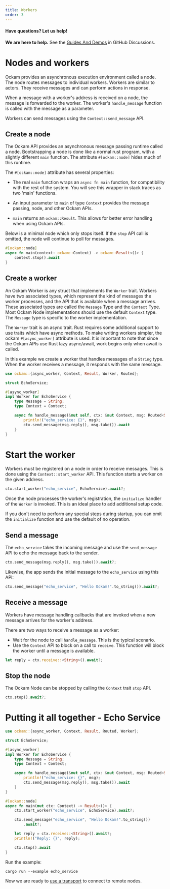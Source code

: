 ```yaml
---
title: Workers
order: 3
---
```


#### Have questions? Let us help!

**We are here to help.** See the [Guides And Demos](https://github.com/ockam-network/ockam/discussions/1134) in
GitHub Discussions.

# Nodes and workers

Ockam provides an asynchronous execution environment called a node. The node routes messages to individual workers. Workers
are similar to actors. They receive messages and can perform actions in response.

When a message with a worker's address is received on a node, the message is forwarded to the worker. The worker's `handle_message`
function is called with the message as a parameter.

Workers can send messages using the `Context::send_message` API.

## Create a node

The Ockam API provides an asynchronous message passing runtime called a node.
Bootstrapping a node is done like a normal rust program, with a slightly different `main` function. The attribute `#[ockam::node]` hides
much of this runtime.

The `#[ockam::node]` attribute has several properties:

- The real `main` function wraps an `async fn main` function, for compatibility with the rest of the system. You will see
  this wrapper in stack traces as two 'main' functions.
- An input parameter to `main` of type `Context` provides the message passing, node, and other Ockam APIs.

- `main` returns an `ockam::Result`. This allows for better error handling when using Ockam APIs.

Below is a minimal node which only stops itself. If the `stop` API call is omitted, the node will continue to poll for messages.

```rust
#[ockam::node]
async fn main(context: ockam::Context) -> ockam::Result<()> {
    context.stop().await
}
```

## Create a worker

An Ockam Worker is any struct that implements the `Worker` trait. Workers have two associated types, which represent the
kind of messages the worker processes, and the API that is available when a message arrives. These associated types are
called the `Message` Type and the `Context` Type. Most Ockam Node implementations should use the default `Context` type.
The `Message` type is specific to the worker implementation.

The `Worker` trait is an async trait. Rust requires some additional support to use traits which have async methods. To
make writing workers simpler, the ockam `#[async_worker]` attribute is used. It is important to note that since the Ockam
APIs use Rust lazy async/await, work begins only when await is called.

In this example we create a worker that handles messages of a `String` type. When the worker receives a message, it responds
with the same message.

```rust
use ockam::{async_worker, Context, Result, Worker, Routed};

struct EchoService;

#[async_worker]
impl Worker for EchoService {
    type Message = String;
    type Context = Context;

    async fn handle_message(&mut self, ctx: &mut Context, msg: Routed<String>) -> Result<()> {
        println!("echo_service: {}", msg);
        ctx.send_message(msg.reply(), msg.take()).await
    }
}
```

# Start the worker

Workers must be registered on a node in order to receive messages. This is done using the `Context::start_worker` API.
This function starts a worker on the given address.

```rust
ctx.start_worker("echo_service", EchoService).await?;
```

Once the node processes the worker's registration, the `initialize` handler of the `Worker` is invoked. This is an ideal
place to add additional setup code.

If you don't need to perform any special steps during startup, you can omit the `initialize` function and use the default of no operation.

## Send a message

The `echo_service` takes the incoming message and use the `send_message` API to echo the message back to
the sender.

```rust
ctx.send_message(msg.reply(), msg.take()).await?;
```

Likewise, the app sends the initial message to the `echo_service` using this API:

```rust
ctx.send_message("echo_service", "Hello Ockam!".to_string()).await?;
```

## Receive a message

Workers have message handling callbacks that are invoked when a new message arrives for the worker's address.

There are two ways to receive a message as a worker:

- Wait for the node to call `handle_message`. This is the typical scenario.
- Use the `Context` API to block on a call to `receive`. This function will block the worker until a message is available.

```rust
let reply = ctx.receive::<String>().await?;
```

## Stop the node

The Ockam Node can be stopped by calling the `Context` trait `stop` API.

```rust
ctx.stop().await?;
```

# Putting it all together - Echo Service

```rust
use ockam::{async_worker, Context, Result, Routed, Worker};

struct EchoService;

#[async_worker]
impl Worker for EchoService {
    type Message = String;
    type Context = Context;

    async fn handle_message(&mut self, ctx: &mut Context, msg: Routed<String>) -> Result<()> {
        println!("echo_service: {}", msg);
        ctx.send_message(msg.reply(), msg.take()).await
    }
}

#[ockam::node]
async fn main(mut ctx: Context) -> Result<()> {
    ctx.start_worker("echo_service", EchoService).await?;

    ctx.send_message("echo_service", "Hello Ockam!".to_string())
        .await?;

    let reply = ctx.receive::<String>().await?;
    println!("Reply: {}", reply);

    ctx.stop().await
}

```

Run the example:

```shell
cargo run --example echo_service
```

Now we are ready to [use a transport](/learn/how-to-guides/rust/02-transports) to connect to remote nodes.

